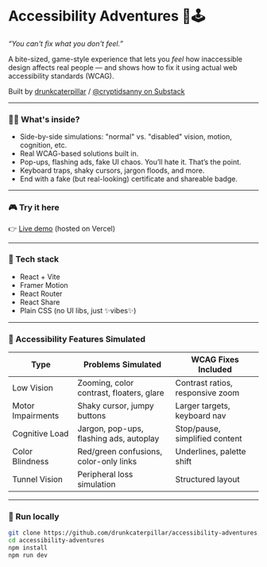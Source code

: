 # Accessibility Adventures 🧠🕹️

_“You can't fix what you don't feel.”_

A bite-sized, game-style experience that lets you _feel_ how inaccessible design affects real people — and shows how to fix it using actual web accessibility standards (WCAG).

Built by [drunkcaterpillar](https://github.com/drunkcaterpillar) / [@cryptidsanny on Substack](https://substack.com/@cryptidsanny)

---

### 🕵️‍♀️ What's inside?

- Side-by-side simulations: "normal" vs. "disabled" vision, motion, cognition, etc.
- Real WCAG-based solutions built in.
- Pop-ups, flashing ads, fake UI chaos. You’ll hate it. That’s the point.
- Keyboard traps, shaky cursors, jargon floods, and more.
- End with a fake (but real-looking) certificate and shareable badge.

---

### 🎮 Try it here

👉 [Live demo](https://your-live-link.vercel.app) (hosted on Vercel)

---

### 🔧 Tech stack

- React + Vite
- Framer Motion
- React Router
- React Share
- Plain CSS (no UI libs, just ✨vibes✨)

---

### 🧩 Accessibility Features Simulated

| Type              | Problems Simulated                       | WCAG Fixes Included              |
| ----------------- | ---------------------------------------- | -------------------------------- |
| Low Vision        | Zooming, color contrast, floaters, glare | Contrast ratios, responsive zoom |
| Motor Impairments | Shaky cursor, jumpy buttons              | Larger targets, keyboard nav     |
| Cognitive Load    | Jargon, pop-ups, flashing ads, autoplay  | Stop/pause, simplified content   |
| Color Blindness   | Red/green confusions, color-only links   | Underlines, palette shift        |
| Tunnel Vision     | Peripheral loss simulation               | Structured layout                |

---

### 🚀 Run locally

```bash
git clone https://github.com/drunkcaterpillar/accessibility-adventures.git
cd accessibility-adventures
npm install
npm run dev
```
